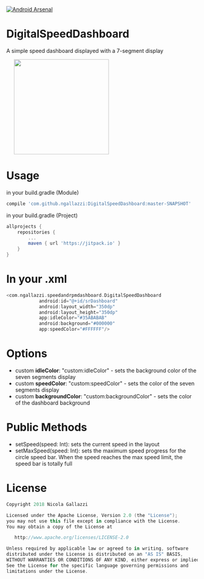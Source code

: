 [![Android Arsenal]( https://img.shields.io/badge/Android%20Arsenal-DigitalSpeedDashboard-green.svg?style=flat )]( https://android-arsenal.com/details/1/7413 )

# DigitalSpeedDashboard

A simple speed dashboard displayed with a 7-segment display
<div>
  <img src="https://raw.githubusercontent.com/ngallazzi/DigitalSpeedDashboard/master/2pivz4.gif" width="250" hspace="20" />
  <br/>
</div>

# Usage

in your build.gradle (Module)
```groovy
compile 'com.github.ngallazzi:DigitalSpeedDashboard:master-SNAPSHOT'
```

in your build.gradle (Project)
```groovy
allprojects {
	repositories {
		...
		maven { url 'https://jitpack.io' }
	}
}
```
# In your .xml
```groovy
<com.ngallazzi.speedandrpmdashboard.DigitalSpeedDashboard
            android:id="@+id/srDashboard"
            android:layout_width="350dp"
            android:layout_height="350dp"
            app:idleColor="#35ABABAB"
            android:background="#000000"
            app:speedColor="#FFFFFF"/>
```

# Options
 - custom **idleColor**: "custom:idleColor" - sets the background color of the seven segments display
 - custom **speedColor**: "custom:speedColor" - sets the color of the seven segments display
 - custom **backgroundColor**: "custom:backgroundColor" - sets the color of the dashboard background
 
# Public Methods

- setSpeed(speed: Int): sets the current speed in the layout
- setMaxSpeed(speed: Int): sets the maximum speed progress for the circle speed bar. When the speed reaches the max speed limit, the speed bar is totally full
 
 # License
```groovy 
Copyright 2018 Nicola Gallazzi

Licensed under the Apache License, Version 2.0 (the "License");
you may not use this file except in compliance with the License.
You may obtain a copy of the License at

   http://www.apache.org/licenses/LICENSE-2.0

Unless required by applicable law or agreed to in writing, software
distributed under the License is distributed on an "AS IS" BASIS,
WITHOUT WARRANTIES OR CONDITIONS OF ANY KIND, either express or implied.
See the License for the specific language governing permissions and
limitations under the License.
